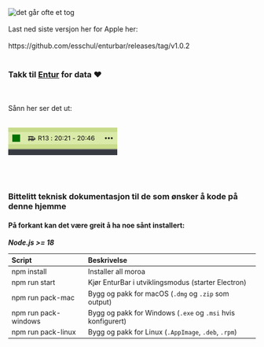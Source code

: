 <img alt="det går ofte et tog" width="500" src="https://github.com/user-attachments/assets/b3d8ba15-bcd1-480f-b72e-9cdc0996d9d1"/>
<br/><br/>
Last ned siste versjon her for Apple her:
<br/><br/>
https://github.com/esschul/enturbar/releases/tag/v1.0.2
<br/><br/>

### Takk til <a href="https://developer.entur.org/pages-journeyplanner-journeyplanner">Entur</a> for data ❤️
<br/>
<br/>
Sånn her ser det ut:
<br/>
<br/>

![img.png](img.png)

<br/>
<br/>

### Bittelitt teknisk dokumentasjon til de som ønsker å kode på denne hjemme

#### På forkant kan det være greit å ha noe sånt installert:
***Node.js >= 18***


| Script               | Beskrivelse                                                  |
|:---------------------|:-------------------------------------------------------------|
| npm install          | Installer all moroa                                          |
| npm run start        | Kjør EnturBar i utviklingsmodus (starter Electron)           |
| npm run pack-mac     | Bygg og pakk for macOS (`.dmg` og `.zip` som output)         |
| npm run pack-windows | Bygg og pakk for Windows (`.exe` og `.msi` hvis konfigurert) |
| npm run pack-linux   | Bygg og pakk for Linux (`.AppImage`, `.deb`, `.rpm`)         |
